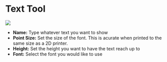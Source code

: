# Text Tool

  ![](https://lh3.googleusercontent.com/XLlyBUeloa3Q1FQF8-fCD0zx036yFCLsvyUKrE9zaV-p1k4Jt4m5QK3W59c8CnwPurZ_RW2xBazi9E3AmMmhkuL_OA)
  - **Name:** Type whatever text you want to show
  - **Point Size:** Set the size of the font. This is acurate when printed to the same size as a 2D printer.
  - **Height:** Set the height you want to have the text reach up to
  - **Font:** Select the font you would like to use